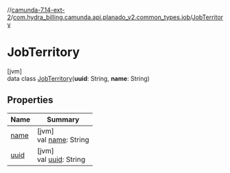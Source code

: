 //[camunda-7.14-ext-2](../../../index.md)/[com.hydra_billing.camunda.api.planado_v2.common_types.job](../index.md)/[JobTerritory](index.md)

# JobTerritory

[jvm]\
data class [JobTerritory](index.md)(**uuid**: String, **name**: String)

## Properties

| Name | Summary |
|---|---|
| [name](name.md) | [jvm]<br>val [name](name.md): String |
| [uuid](uuid.md) | [jvm]<br>val [uuid](uuid.md): String |
